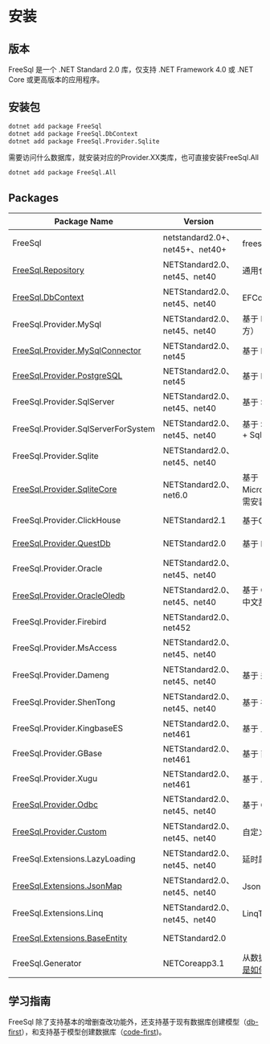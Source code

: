 # 安装

## 版本

FreeSql 是一个 .NET Standard 2.0 库，仅支持 .NET Framework 4.0 或 .NET Core 或更高版本的应用程序。

## 安装包

```bash
dotnet add package FreeSql
dotnet add package FreeSql.DbContext
dotnet add package FreeSql.Provider.Sqlite
```

需要访问什么数据库，就安装对应的Provider.XX类库，也可直接安装FreeSql.All

```bash
dotnet add package FreeSql.All
```

## Packages

| Package Name                                                                                                | Version                      | 说明                                                                                                  | NUGET                                                                                                                                                 |
| ----------------------------------------------------------------------------------------------------------- | ---------------------------- | ----------------------------------------------------------------------------------------------------- | ----------------------------------------------------------------------------------------------------------------------------------------------------- |
| FreeSql | netstandard2.0+、net45+、net40+ |freesql基础包| **[![NuGet](https://buildstats.info/nuget/FreeSql)](https://www.nuget.org/packages/FreeSql)**||
| [FreeSql.Repository](repository.md)                                                                            | NETStandard2.0、net45、net40 | 通用仓储 + UnitOfWork 实现                                                                            | **[![NuGet](https://buildstats.info/nuget/FreeSql.Repository)](https://www.nuget.org/packages/FreeSql.Repository)**                                   |
| [FreeSql.DbContext](db-context.md)                                                                              | NETStandard2.0、net45、net40 | EFCore 的使用风格实现                                                                                 | **[![NuGet](https://buildstats.info/nuget/FreeSql.DbContext)](https://www.nuget.org/packages/FreeSql.DbContext)**                                     |
| FreeSql.Provider.MySql                                                                                      | NETStandard2.0、net45、net40 | 基于 MySql.Data（Oracle 官方）                                                                        | **[![NuGet](https://buildstats.info/nuget/FreeSql.Provider.MySql)](https://www.nuget.org/packages/FreeSql.Provider.MySql)**                           |
| [FreeSql.Provider.MySqlConnector](freesql-provider-mysqlconnector.md)                                                                             | NETStandard2.0、net45        | 基于 MySqlConnector                                                                                   | **[![NuGet](https://buildstats.info/nuget/FreeSql.Provider.MySqlConnector)](https://www.nuget.org/packages/FreeSql.Provider.MySqlConnector)**         |
| [FreeSql.Provider.PostgreSQL](freesql-provider-postgresql.md)                                                                                 | NETStandard2.0、net45        | 基于 PostgreSQL 9.5+                                                                                  | **[![NuGet](https://buildstats.info/nuget/FreeSql.Provider.PostgreSQL)](https://www.nuget.org/packages/FreeSql.Provider.PostgreSQL)**                 |
| FreeSql.Provider.SqlServer                                                                                  | NETStandard2.0、net45、net40 | 基于 SqlServer 2005+                                                                                  | **[![NuGet](https://buildstats.info/nuget/FreeSql.Provider.SqlServer)](https://www.nuget.org/packages/FreeSql.Provider.SqlServer)**                   |
| FreeSql.Provider.SqlServerForSystem                                                                         | NETStandard2.0、net45、net40 | 基于 System.Data.SqlClient + SqlServer 2005+                                                          | **[![NuGet](https://buildstats.info/nuget/FreeSql.Provider.SqlServerForSystem)](https://www.nuget.org/packages/FreeSql.Provider.SqlServerForSystem)** |
| FreeSql.Provider.Sqlite                                                                                     | NETStandard2.0、net45、net40 |                                                                                                       | **[![NuGet](https://buildstats.info/nuget/FreeSql.Provider.Sqlite)](https://www.nuget.org/packages/FreeSql.Provider.Sqlite)**                         |
| [FreeSql.Provider.SqliteCore](freesql-provider-sqlitecore.md)                                                                                     | NETStandard2.0、net6.0 |  基于Microsoft.Data.Sqlite.Core，需安装bundle_xxx| **[![NuGet](https://buildstats.info/nuget/FreeSql.Provider.SqliteCore)](https://www.nuget.org/packages/FreeSql.Provider.SqliteCore)**                         |
| FreeSql.Provider.ClickHouse                                                                                     | NETStandard2.1 |  基于ClickHouse.Client | **[![NuGet](https://buildstats.info/nuget/FreeSql.Provider.ClickHouse)](https://www.nuget.org/packages/FreeSql.Provider.ClickHouse)**                         |
| [FreeSql.Provider.QuestDb](freesql-provider-questdb.md)                                                                                     | NETStandard2.0 |  基于 Npgsql 和 RestApi | **[![NuGet](https://buildstats.info/nuget/FreeSql.Provider.QuestDb)](https://www.nuget.org/packages/FreeSql.Provider.QuestDb)**                         |
| FreeSql.Provider.Oracle                                                                                     | NETStandard2.0、net45、net40 |                                                                                                       | **[![NuGet](https://buildstats.info/nuget/FreeSql.Provider.Oracle)](https://www.nuget.org/packages/FreeSql.Provider.Oracle)**                         |
| [FreeSql.Provider.OracleOledb](freesql-provider-oracle.md)                                                                                   | NETStandard2.0、net45、net40 | 基于 Oledb 解决 US7ASCII 中文乱码问题 |**[![NuGet](https://buildstats.info/nuget/FreeSql.Provider.OracleOledb)](https://www.nuget.org/packages/FreeSql.Provider.OracleOledb)** |
| FreeSql.Provider.Firebird                                                                                   | NETStandard2.0、net452       |                                                                                                       | **[![NuGet](https://buildstats.info/nuget/FreeSql.Provider.Firebird)](https://www.nuget.org/packages/FreeSql.Provider.Firebird)**                     |
| FreeSql.Provider.MsAccess                                                                                   | NETStandard2.0、net45、net40 |                                                                                                       | **[![NuGet](https://buildstats.info/nuget/FreeSql.Provider.MsAccess)](https://www.nuget.org/packages/FreeSql.Provider.MsAccess)**                     |
| FreeSql.Provider.Dameng                                                                                     | NETStandard2.0、net45、net40 | 基于 达梦数据库                                                                                       | **[![NuGet](https://buildstats.info/nuget/FreeSql.Provider.Dameng)](https://www.nuget.org/packages/FreeSql.Provider.Dameng)**                         |
| FreeSql.Provider.ShenTong                                                                                   | NETStandard2.0、net45、net40 | 基于 神舟通用数据库                                                                                   | **[![NuGet](https://buildstats.info/nuget/FreeSql.Provider.ShenTong)](https://www.nuget.org/packages/FreeSql.Provider.ShenTong)**                     |
| FreeSql.Provider.KingbaseES                                                                                 | NETStandard2.0、net461       | 基于 人大金仓数据库                                                                                   | **[![NuGet](https://buildstats.info/nuget/FreeSql.Provider.KingbaseES)](https://www.nuget.org/packages/FreeSql.Provider.KingbaseES)**                 |
| FreeSql.Provider.GBase | NETStandard2.0、net461 | 基于 南大通用GBase数据库 |**[![NuGet](https://buildstats.info/nuget/FreeSql.Provider.GBase)](https://www.nuget.org/packages/FreeSql.Provider.GBase)** |
| FreeSql.Provider.Xugu | NETStandard2.0、net461 | 基于 虚谷数据库 |**[![NuGet](https://buildstats.info/nuget/FreeSql.Provider.Xugu)](https://www.nuget.org/packages/FreeSql.Provider.Xugu)** |
| [FreeSql.Provider.Odbc](freesql-provider-odbc.md)     | NETStandard2.0、net45、net40 | 基于 ODBC                                                                                             | **[![NuGet](https://buildstats.info/nuget/FreeSql.Provider.Odbc)](https://www.nuget.org/packages/FreeSql.Provider.Odbc)**                             |
| [FreeSql.Provider.Custom](freesql-provider-custom.md) | NETStandard2.0、net45、net40 | 自定义数据库访问                                                                                      | **[![NuGet](https://buildstats.info/nuget/FreeSql.Provider.Custom)](https://www.nuget.org/packages/FreeSql.Provider.Custom)**                         |
| FreeSql.Extensions.LazyLoading                                                                              | NETStandard2.0、net45、net40 | 延时属性扩展包                                                                                        | **[![NuGet](https://buildstats.info/nuget/FreeSql.Extensions.LazyLoading)](https://www.nuget.org/packages/FreeSql.Extensions.LazyLoading)**           |
| [FreeSql.Extensions.JsonMap](freesql-extensions-jsonmap.md)                                                                                  | NETStandard2.0、net45、net40 | Json 序列化扩展包                                                                                     | **[![NuGet](https://buildstats.info/nuget/FreeSql.Extensions.JsonMap)](https://www.nuget.org/packages/FreeSql.Extensions.JsonMap)**                   |
| FreeSql.Extensions.Linq                                                                                     | NETStandard2.0、net45、net40 | LinqToSql IQueryable 扩展包                                                                           | **[![NuGet](https://buildstats.info/nuget/FreeSql.Extensions.Linq)](https://www.nuget.org/packages/FreeSql.Extensions.Linq)**                         |
| [FreeSql.Extensions.BaseEntity](freesql-extensions-baseentity.md)                                                                                  | NETStandard2.0               |                                                                                                       | **[![NuGet](https://buildstats.info/nuget/FreeSql.Extensions.BaseEntity)](https://www.nuget.org/packages/FreeSql.Extensions.BaseEntity)**             |
| FreeSql.Generator                                                                                           | NETCoreapp3.1                | 从数据库生成实体类，[生成器是如何实现的？](https://www.cnblogs.com/igeekfan/p/freesql-generator.html) | **[![NuGet](https://buildstats.info/nuget/FreeSql.Generator)](https://www.nuget.org/packages/FreeSql.Generator)**                                     |

## 学习指南

FreeSql 除了支持基本的增删查改功能外，还支持基于现有数据库创建模型（[db-first](db-first.md)），和支持基于模型创建数据库（[code-first](code-first.md))。
